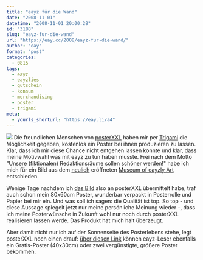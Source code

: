 ```yaml
---
title: "eayz für die Wand"
date: "2008-11-01"
datetime: "2008-11-01 20:00:28"
id: "3188"
slug: "eayz-fur-die-wand"
url: "https://eay.cc/2008/eayz-fur-die-wand/"
author: "eay"
format: "post"
categories:
  - 0815
tags:
  - eayz
  - eayzlies
  - gutschein
  - konsum
  - merchandising
  - poster
  - trigami
meta:
  - yourls_shorturl: "https://eay.li/a4"
---
```


![](/uploads/2008/eayzposter.jpg) Die freundlichen Menschen von [posterXXL](http://www.posterxxl.de/) haben mir per [Trigami](http://www.trigami.com/?ref=Eay) die Möglichkeit gegeben, kostenlos ein Poster bei ihnen produzieren zu lassen. Klar, dass ich mir diese Chance nicht entgehen lassen konnte und klar, dass meine Motivwahl was mit eayz zu tun haben musste. Frei nach dem Motto "Unsere (fiktionalen) Redaktionsräume sollen schöner werden!" habe ich mich für ein Bild aus dem [neulich](//eay.cc/2008/the-museum-of-eayzly-art/) eröffneten [Museum of eayzly Art](http://eay.cc/projekte/eayzlyart/) entschieden.

Wenige Tage nachdem ich [das Bild](http://www.flickr.com/photos/eay/145077008/) also an posterXXL übermittelt habe, traf auch schon mein 80x60cm Poster, wunderbar verpackt in Posterrolle und Papier bei mir ein. Und was soll ich sagen: die Qualität ist top. So top - und diese Aussage spiegelt jetzt nur meine persönliche Meinung wieder -, dass ich meine Posterwünsche in Zukunft wohl nur noch durch posterXXL realisieren lassen werde. Das Produkt hat mich halt überzeugt.

Aber damit nicht nur ich auf der Sonnenseite des Posterlebens stehe, legt posterXXL noch einen drauf: [über diesen Link](http://www.posterxxl.de/sonderaktion?s=karblog) können eayz-Leser ebenfalls ein Gratis-Poster (40x30cm) oder zwei vergünstigte, größere Poster bekommen.
